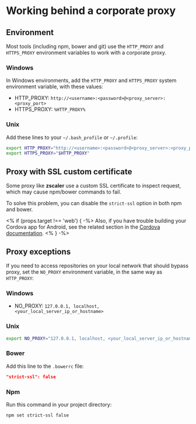 # Working behind a corporate proxy

## Environment

Most tools (including npm, bower and git) use the `HTTP_PROXY` and `HTTPS_PROXY` environment variables to work with a
corporate proxy.

### Windows

In Windows environments, add the `HTTP_PROXY` and `HTTPS_PROXY` system environment variable, with these values:

- HTTP_PROXY: `http://<username>:<password>@<proxy_server>:<proxy_port>`
- HTTPS_PROXY: `%HTTP_PROXY%`

### Unix

Add these lines to your `~/.bash_profile` or `~/.profile`:
```sh
export HTTP_PROXY="http://<username>:<password>@<proxy_server>:<proxy_port>"
export HTTPS_PROXY="$HTTP_PROXY"
```

## Proxy with SSL custom certificate

Some proxy like **zscaler** use a custom SSL certificate to inspect request, which may cause npm/bower commands to
fail.

To solve this problem, you can disable the `strict-ssl` option in both npm and bower.

<% if (props.target !== 'web') { -%>
Also, if you have trouble building your Cordova app for Android, see the related section in the
[Cordova documentation](cordova.md).
<% } -%>

## Proxy exceptions

If you need to access repositories on your local network that should bypass proxy, set the `NO_PROXY` environment
variable, in the same way as `HTTP_PROXY`:

### Windows

- NO_PROXY: `127.0.0.1, localhost, <your_local_server_ip_or_hostname>`

### Unix

```sh
export NO_PROXY="127.0.0.1, localhost, <your_local_server_ip_or_hostname>"
```

### Bower

Add this line to the `.bowerrc` file:
```json
"strict-ssl": false
```

### Npm

Run this command in your project directory:
```sh
npm set strict-ssl false
```
